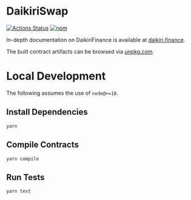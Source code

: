 # DaikiriSwap

[![Actions Status](https://github.com/DaikiriFinance/uniswap-v2-periphery/workflows/CI/badge.svg)](https://github.com/DaikiriFinance/daikiriswap-periphery/actions)
[![npm](https://img.shields.io/npm/v/@uniswap/v2-periphery?style=flat-square)](https://npmjs.com/package/@daikiri/daikiriswap-periphery)

In-depth documentation on DaikiriFinance is available at [daikiri.finance](https://daikiri.finance/docs).

The built contract artifacts can be browsed via [unpkg.com](https://unpkg.com/browse/@uniswap/daikiriswap-periphery@latest/).

# Local Development

The following assumes the use of `node@>=10`.

## Install Dependencies

`yarn`

## Compile Contracts

`yarn compile`

## Run Tests

`yarn test`
